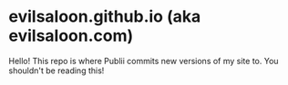 # evilsaloon.github.io (aka evilsaloon.com)

Hello! This repo is where Publii commits new versions of my site to. You shouldn't be reading this!
